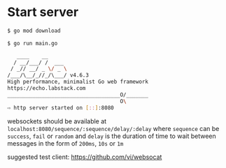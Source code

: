 # Start server

```sh
$ go mod download
```

```sh
$ go run main.go

   ____    __
  / __/___/ /  ___
 / _// __/ _ \/ _ \
/___/\__/_//_/\___/ v4.6.3
High performance, minimalist Go web framework
https://echo.labstack.com
____________________________________O/_______
                                    O\
⇨ http server started on [::]:8080
```

websockets should be available at `localhost:8080/sequence/:sequence/delay/:delay`
where `sequence` can be `success`, `fail` or `random` and `delay` is the duration of time to wait between messages in the form of `200ms`, `10s` or `1m`

suggested test client: https://github.com/vi/websocat
